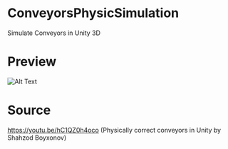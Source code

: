 # ConveyorsPhysicSimulation
Simulate Conveyors in Unity 3D

# Preview
![Alt Text](https://i.ibb.co/PDkqjt7/Movie1.gif)

# Source
https://youtu.be/hC1QZ0h4oco (Physically correct conveyors in Unity by Shahzod Boyxonov)
